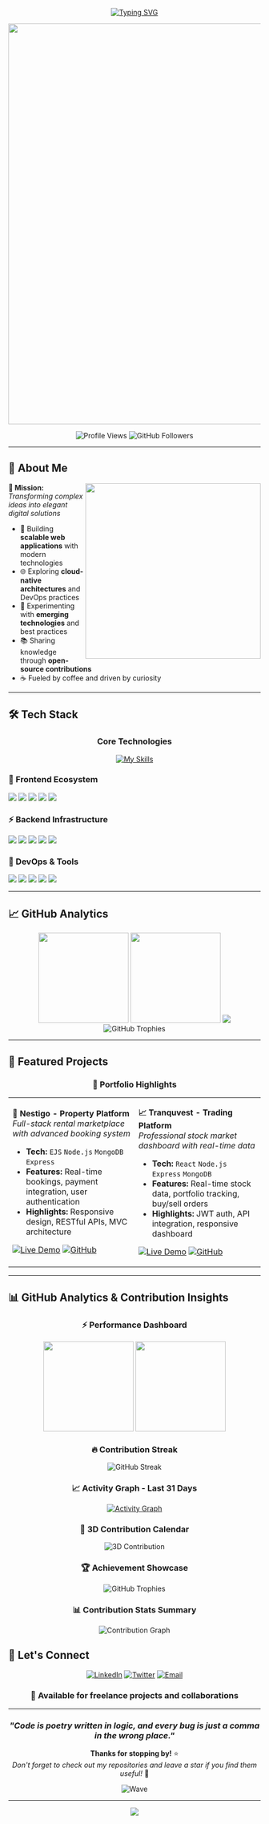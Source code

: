 <div align="center">

[![Typing SVG](https://readme-typing-svg.demolab.com?font=JetBrains+Mono&weight=600&size=22&duration=3000&pause=1000&color=00FFFF&center=true&vCenter=true&multiline=true&width=800&height=100&lines=%3C%2F%3E+const+developer+%3D+%7B;++name%3A+'Rohit+Solanki'%2C;++expertise%3A+%5B'React'%2C+'Node.js'%2C+'MongoDB'%5D%2C;++passion%3A)](https://git.io/typing-svg)

<img src="https://user-images.githubusercontent.com/74038190/212284100-561aa473-3905-4a80-b561-0d28506553ee.gif" width="800">

![Profile Views](https://komarev.com/ghpvc/?username=rohitsolanki01&style=for-the-badge&color=00ffff&labelColor=1a1a2e&label=PROFILE+VIEWS)
![GitHub Followers](https://img.shields.io/github/followers/rohitsolanki01?style=for-the-badge&color=00ffff&labelColor=1a1a2e&label=FOLLOWERS)

</div>



---

## 💫 About Me

<img align="right" src="https://raw.githubusercontent.com/MicaelliMedeiros/micaellimedeiros/master/image/computer-illustration.png" width="350" />

**🎯 Mission:** *Transforming complex ideas into elegant digital solutions*

- 🚀 Building **scalable web applications** with modern technologies
- 🌐 Exploring **cloud-native architectures** and DevOps practices  
- 🔬 Experimenting with **emerging technologies** and best practices
- 📚 Sharing knowledge through **open-source contributions**
- ☕ Fueled by coffee and driven by curiosity

---

## 🛠️ Tech Stack

<div align="center">

### Core Technologies
[![My Skills](https://skillicons.dev/icons?i=js,ts,react,nextjs,nodejs,express,mongodb,postgres,tailwind,docker,aws,git&perline=6)](https://skillicons.dev)

</div>

### 🎨 Frontend Ecosystem
<p>
<img src="https://img.shields.io/badge/React-20232A?style=for-the-badge&logo=react&logoColor=61DAFB" />
<img src="https://img.shields.io/badge/Next.js-000000?style=for-the-badge&logo=next.js&logoColor=white" />
<img src="https://img.shields.io/badge/TypeScript-007ACC?style=for-the-badge&logo=typescript&logoColor=white" />
<img src="https://img.shields.io/badge/Tailwind_CSS-38B2AC?style=for-the-badge&logo=tailwind-css&logoColor=white" />
<img src="https://img.shields.io/badge/Vite-646CFF?style=for-the-badge&logo=vite&logoColor=white" />
</p>

### ⚡ Backend Infrastructure
<p>
<img src="https://img.shields.io/badge/Node.js-43853D?style=for-the-badge&logo=node.js&logoColor=white" />
<img src="https://img.shields.io/badge/Express.js-404D59?style=for-the-badge&logo=express&logoColor=white" />
<img src="https://img.shields.io/badge/MongoDB-4EA94B?style=for-the-badge&logo=mongodb&logoColor=white" />
<img src="https://img.shields.io/badge/PostgreSQL-316192?style=for-the-badge&logo=postgresql&logoColor=white" />
<img src="https://img.shields.io/badge/JWT-black?style=for-the-badge&logo=JSON%20web%20tokens&logoColor=white" />
</p>

### 🔧 DevOps & Tools
<p>
<img src="https://img.shields.io/badge/Docker-2496ED?style=for-the-badge&logo=docker&logoColor=white" />
<img src="https://img.shields.io/badge/AWS-232F3E?style=for-the-badge&logo=amazon-aws&logoColor=white" />
<img src="https://img.shields.io/badge/Git-F05032?style=for-the-badge&logo=git&logoColor=white" />
<img src="https://img.shields.io/badge/VS_Code-0078d4?style=for-the-badge&logo=visual%20studio%20code&logoColor=white" />
<img src="https://img.shields.io/badge/Render-46E3B7?style=for-the-badge&logo=render&logoColor=white" />
</p>

---

## 📈 GitHub Analytics

<div align="center">

<img height="180em" src="https://github-readme-stats.vercel.app/api?username=rohitsolanki01&show_icons=true&theme=tokyonight&hide_border=true&count_private=true&bg_color=0D1117&title_color=00D9FF&icon_color=00D9FF&text_color=C9D1D9" />
<img height="180em" src="https://github-readme-stats.vercel.app/api/top-langs/?username=rohitsolanki01&layout=compact&theme=tokyonight&hide_border=true&bg_color=0D1117&title_color=00D9FF&text_color=C9D1D9" />

<img src="https://camo.githubusercontent.com/0acdd945761e3ed9c27bcaa63859cb34fc45cb977b4a33d47cd94fb01438919d/68747470733a2f2f73747265616b2d73746174732e64656d6f6c61622e636f6d3f757365723d726f686974736f6c616e6b693031267468656d653d746f6b796f6e6967687426686964655f626f726465723d74727565266261636b67726f756e643d3044313131372672696e673d30304439464626666972653d303044394646266375727253747265616b4c6162656c3d303044394646" />

<img src="https://github-profile-trophy.vercel.app/?username=rohitsolanki01&theme=tokyonight&no-frame=true&no-bg=true&margin-w=4&row=1&column=7" alt="GitHub Trophies" />

</div>

---

## 🚀 Featured Projects

<div align="center">

### 🌟 Portfolio Highlights

</div>

<table>
<tr>
<td width="50%">

**🏡 Nestigo - Property Platform**
*Full-stack rental marketplace with advanced booking system*

- **Tech:** `EJS` `Node.js` `MongoDB` `Express`
- **Features:** Real-time bookings, payment integration, user authentication
- **Highlights:** Responsive design, RESTful APIs, MVC architecture

[![Live Demo](https://img.shields.io/badge/Live_Demo-00D9FF?style=for-the-badge&logo=vercel&logoColor=white)](https://nestigo-elhe.onrender.com) 
[![GitHub](https://img.shields.io/badge/Source_Code-181717?style=for-the-badge&logo=github&logoColor=white)](https://github.com/rohitsolanki01/Nestigo)

</td>
<td width="50%">

**📈 Tranquvest - Trading Platform**  
*Professional stock market dashboard with real-time data*

- **Tech:** `React` `Node.js` `Express` `MongoDB`
- **Features:** Real-time stock data, portfolio tracking, buy/sell orders
- **Highlights:** JWT auth, API integration, responsive dashboard

[![Live Demo](https://img.shields.io/badge/Live_Demo-00D9FF?style=for-the-badge&logo=vercel&logoColor=white)](https://github.com/rohitsolanki01/Treding---app---Tranquvest) 
[![GitHub](https://img.shields.io/badge/Source_Code-181717?style=for-the-badge&logo=github&logoColor=white)](https://github.com/rohitsolanki01/Treding---app---Tranquvest)

</td>
</tr>
</table>

---

## 📊 GitHub Analytics & Contribution Insights

<div align="center">

### ⚡ Performance Dashboard
<img height="180em" src="https://github-readme-stats.vercel.app/api?username=rohitsolanki01&show_icons=true&theme=tokyonight&hide_border=true&count_private=true&bg_color=0D1117&title_color=00D9FF&icon_color=00D9FF&text_color=C9D1D9" />
<img height="180em" src="https://github-readme-stats.vercel.app/api/top-langs/?username=rohitsolanki01&layout=compact&theme=tokyonight&hide_border=true&bg_color=0D1117&title_color=00D9FF&text_color=C9D1D9" />

### 🔥 Contribution Streak
<img src="https://streak-stats.demolab.com?user=rohitsolanki01&theme=tokyonight&hide_border=true&background=0D1117&ring=00D9FF&fire=00D9FF&currStreakLabel=00D9FF" alt="GitHub Streak" />

### 📈 Activity Graph - Last 31 Days
[![Activity Graph](https://github-readme-activity-graph.vercel.app/graph?username=rohitsolanki01&theme=tokyo-night&bg_color=0D1117&color=00D9FF&line=00D9FF&point=FFFFFF&area=true&hide_border=true)](https://github.com/ashutosh00710/github-readme-activity-graph)

### 🌟 3D Contribution Calendar
![3D Contribution](https://raw.githubusercontent.com/rohitsolanki01/rohitsolanki01/output/github-contribution-grid-snake-dark.svg)

### 🏆 Achievement Showcase
<img src="https://github-profile-trophy.vercel.app/?username=rohitsolanki01&theme=tokyonight&no-frame=true&no-bg=true&margin-w=4&row=2&column=6" alt="GitHub Trophies" />

### 📊 Contribution Stats Summary
<img src="https://github-contributions.vercel.app/api?username=rohitsolanki01&theme=dark" alt="Contribution Graph" />

</div>


## 🤝 Let's Connect

<div align="center">

[![LinkedIn](https://img.shields.io/badge/LinkedIn-0077B5?style=for-the-badge&logo=linkedin&logoColor=white)](https://www.linkedin.com/in/rohit-solanki-495860348/)
[![Twitter](https://img.shields.io/badge/Twitter-1DA1F2?style=for-the-badge&logo=twitter&logoColor=white)](https://x.com/Rohit_01_tech)
[![Email](https://img.shields.io/badge/Email-EA4335?style=for-the-badge&logo=gmail&logoColor=white)](mailto:rohitsolanki0473@gmail.com)

### 📍 **Available for freelance projects and collaborations**

</div>

---

<div align="center">

### *"Code is poetry written in logic, and every bug is just a comma in the wrong place."*

**Thanks for stopping by!** ⭐  
*Don't forget to check out my repositories and leave a star if you find them useful!* 🚀

![Wave](https://raw.githubusercontent.com/MartinHeinz/MartinHeinz/master/wave.gif)

</div>

---

<div align="center">
<img src="https://capsule-render.vercel.app/api?type=waving&color=gradient&customColorList=6,11,20&height=100&section=footer" />
</div>
